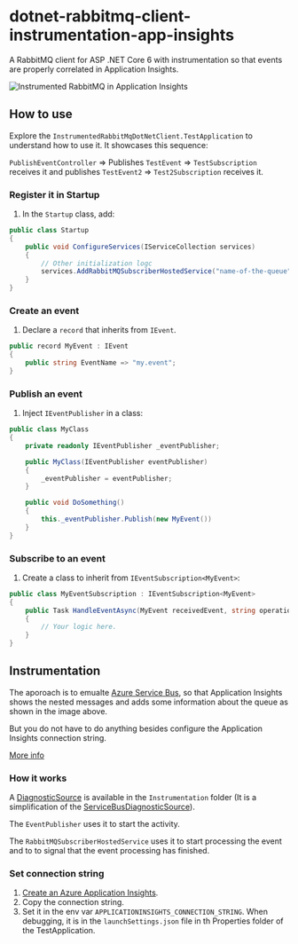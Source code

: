 # dotnet-rabbitmq-client-instrumentation-app-insights
A RabbitMQ client for ASP .NET Core 6 with instrumentation so that events are properly correlated in Application Insights.

![Instrumented RabbitMQ in Application Insights](https://i.imgur.com/yhpa2DR.png)

## How to use
Explore the `InstrumentedRabbitMqDotNetClient.TestApplication` to understand how to use it. It showcases this sequence:

`PublishEventController` => Publishes `TestEvent` => `TestSubscription` receives it and publishes `TestEvent2` => `Test2Subscription` receives it.

### Register it in Startup
1. In the `Startup` class, add:
```csharp
public class Startup
{
    public void ConfigureServices(IServiceCollection services)
    {
        // Other initialization logc
        services.AddRabbitMQSubscriberHostedService("name-of-the-queue");
    }
}
```

### Create an event
1. Declare a `record` that inherits from `IEvent`.
```csharp
public record MyEvent : IEvent
{
    public string EventName => "my.event";
}
```
### Publish an event
1. Inject `IEventPublisher` in a class:
```csharp
public class MyClass
{
    private readonly IEventPublisher _eventPublisher;

    public MyClass(IEventPublisher eventPublisher)
    {
        _eventPublisher = eventPublisher;
    }

    public void DoSomething()
    {
        this._eventPublisher.Publish(new MyEvent())
    }
}
```

### Subscribe to an event
1. Create a class to inherit from `IEventSubscription<MyEvent>`:
```csharp
public class MyEventSubscription : IEventSubscription<MyEvent>
{
    public Task HandleEventAsync(MyEvent receivedEvent, string operationId)
    {
        // Your logic here.
    }
}
```

## Instrumentation
The aporoach is to emualte [Azure Service Bus](https://github.com/Azure/azure-sdk-for-net/tree/main/sdk/servicebus/Microsoft.Azure.ServiceBus/src), so that Application Insights shows the nested messages and adds some information about the queue as shown in the image above.

But you do not have to do anything besides configure the Application Insights connection string.

[More info](https://docs.microsoft.com/en-us/azure/azure-monitor/app/custom-operations-tracking)

### How it works
A [DiagnosticSource](https://github.com/dotnet/runtime/blob/main/src/libraries/System.Diagnostics.DiagnosticSource/src/DiagnosticSourceUsersGuide.md) is available in the `Instrumentation` folder (It is a simplification of the [ServiceBusDiagnosticSource](https://github.com/Azure/azure-sdk-for-net/blob/main/sdk/servicebus/Microsoft.Azure.ServiceBus/src/ServiceBusDiagnosticsSource.cs)).

The `EventPublisher` uses it to start the activity.

The `RabbitMQSubscriberHostedService` uses it to start processing the event and to to signal that the event processing has finished.

### Set connection string
1. [Create an Azure Application Insights](https://docs.microsoft.com/en-us/azure/azure-monitor/app/create-new-resource).
2. Copy the connection string.
3. Set it in the env var `APPLICATIONINSIGHTS_CONNECTION_STRING`. When debugging, it is in the `launchSettings.json` file in th Properties folder of the TestApplication.
